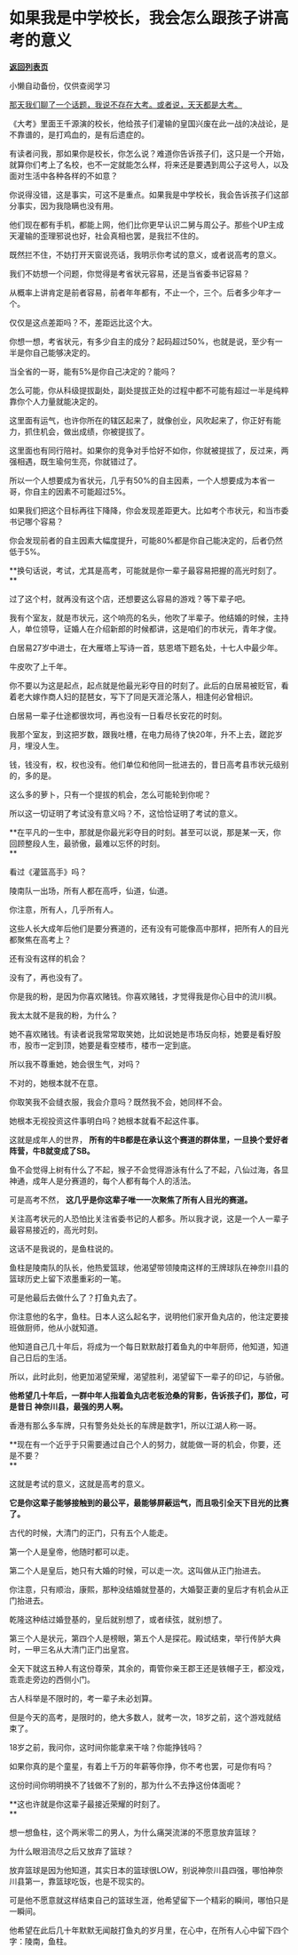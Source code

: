# 如果我是中学校长，我会怎么跟孩子讲高考的意义

[**返回列表页**](/gzh/记忆承载)

小懒自动备份，仅供查阅学习

[那天我们聊了一个话题，我说不存在大考。或者说，天天都是大考。  
](http://mp.weixin.qq.com/s?__biz=MzU0MjYwNDU2Mw==&mid=2247507898&idx=2&sn=09dcfd8a08ec383130a08901c90004f7&chksm=fb1ab3c6cc6d3ad0c8387e7e522efe0bc6b10da0e5ab2498f3c66fb56972d275ba6ce4f34933&scene=21#wechat_redirect)

《大考》里面王千源演的校长，他给孩子们灌输的皇国兴废在此一战的决战论，是不靠谱的，是打鸡血的，是有后遗症的。

有读者问我，那如果你是校长，你怎么说？难道你告诉孩子们，这只是一个开始，就算你们考上了名校，也不一定就能怎么样，将来还是要遇到周公子这号人，以及面对生活中各种各样的不如意？  

你说得没错，这是事实，可这不是重点。如果我是中学校长，我会告诉孩子们这部分事实，因为我隐瞒也没有用。  

他们现在都有手机，都能上网，他们比你更早认识二舅与周公子。那些个UP主成天灌输的歪理邪说也好，社会真相也罢，是我拦不住的。

既然拦不住，不妨打开天窗说亮话，我明示你考试的意义，或者说高考的意义。  

我们不妨想一个问题，你觉得是考省状元容易，还是当省委书记容易？  

从概率上讲肯定是前者容易，前者年年都有，不止一个，三个。后者多少年才一个。  

仅仅是这点差距吗？不，差距远比这个大。  

你想一想，考省状元，有多少自主的成分？起码超过50%，也就是说，至少有一半是你自己能够决定的。

当全省的一哥，能有5%是你自己决定的？能吗？

怎么可能，你从科级提拔副处，副处提拔正处的过程中都不可能有超过一半是纯粹靠你个人力量就能决定的。

这里面有运气，也许你所在的辖区起来了，就像创业，风吹起来了，你正好有能力，抓住机会，做出成绩，你被提拔了。  

这里面也有同行陪衬。如果你的竞争对手恰好不如你，你就被提拔了，反过来，两强相遇，既生瑜何生亮，你就错过了。  

所以一个人想要成为省状元，几乎有50%的自主因素，一个人想要成为本省一哥，你自主的因素不可能超过5%。  

如果我们把这个目标再往下降降，你会发现差距更大。比如考个市状元，和当市委书记哪个容易？  

你会发现前者的自主因素大幅度提升，可能80%都是你自己能决定的，后者仍然低于5%。  

 **换句话说，考试，尤其是高考，可能就是你一辈子最容易把握的高光时刻了。  
**

过了这个村，就再没有这个店，还想要这么容易的游戏？等下辈子吧。  

我有个室友，就是市状元，这个响亮的名头，他吹了半辈子。他结婚的时候，主持人，单位领导，证婚人在介绍新郎的时候都讲，这是咱们的市状元，青年才俊。

白居易27岁中进士，在大雁塔上写诗一首，慈恩塔下题名处，十七人中最少年。

牛皮吹了上千年。  

你不要以为这是起点，起点就是他最光彩夺目的时刻了。此后的白居易被贬官，看着老大嫁作商人妇的琵琶女，写下了同是天涯沦落人，相逢何必曾相识。

白居易一辈子仕途都很坎坷，再也没有一日看尽长安花的时刻。  

我那个室友，到这把岁数，跟我吐槽，在电力局待了快20年，升不上去，蹉跎岁月，埋没人生。  

钱，钱没有，权，权也没有。他们单位和他同一批进去的，昔日高考县市状元级别的，多的是。  

这么多的萝卜，只有一个提拔的机会，怎么可能轮到你呢？  

所以这一切证明了考试没有意义吗？不，这恰恰证明了考试的意义。  

 **在平凡的一生中，那就是你最光彩夺目的时刻。甚至可以说，那是某一天，你回顾整段人生，最骄傲，最难以忘怀的时刻。  
**

看过《灌篮高手》吗？  

陵南队一出场，所有人都在高呼，仙道，仙道。

你注意，所有人，几乎所有人。

这些人长大成年后他们是要分赛道的，还有没有可能像高中那样，把所有人的目光都聚焦在高考上？  

还有没有这样的机会？  

没有了，再也没有了。  

你是我的粉，是因为你喜欢赌钱。你喜欢赌钱，才觉得我是你心目中的流川枫。  

我太太就不是我的粉，为什么？  

她不喜欢赌钱。有读者说我常常取笑她，比如说她是市场反向标，她要是看好股市，股市一定到顶，她要是看空楼市，楼市一定到底。

所以我不尊重她，她会很生气，对吗？  

不对的，她根本就不在意。

你取笑我不会缝衣服，我会介意吗？既然我不会，她同样不会。  

她根本无视投资这件事明白吗？她根本就看不起这件事。  

这就是成年人的世界， **所有的牛B都是在承认这个赛道的群体里，一旦换个爱好者阵营，牛B就变成了SB。**

鱼不会觉得上树有什么了不起，猴子不会觉得游泳有什么了不起，八仙过海，各显神通，成年人是分赛道的，每个人都有每个人的活法。  

可是高考不然， **这几乎是你这辈子唯一一次聚焦了所有人目光的赛道。**  

关注高考状元的人恐怕比关注省委书记的人都多。所以我才说，这是一个人一辈子最容易接近的，高光时刻。

这话不是我说的，是鱼柱说的。  

鱼柱是陵南队的队长，他热爱篮球，他渴望带领陵南这样的王牌球队在神奈川县的篮球历史上留下浓墨重彩的一笔。

可是他最后去做什么了？打鱼丸去了。  

你注意他的名字，鱼柱。日本人这么起名字，说明他们家开鱼丸店的，他注定要接班做厨师，他从小就知道。

他知道自己几十年后，将成为一个每日默默敲打着鱼丸的中年厨师，他知道，知道自己日后的生活。

所以，此时此刻，他更加渴望荣耀，渴望胜利，渴望留下一辈子的印记，与骄傲。

 **他希望几十年后，一群中年人指着鱼丸店老板沧桑的背影，告诉孩子们，那位，可是昔日 神奈川县，最强的男人啊。**

香港有那么多车牌，只有警务处处长的车牌是数字1，所以江湖人称一哥。  

 **现在有一个近乎于只需要通过自己个人的努力，就能做一哥的机会，你要，还是不要？  
**

这就是考试的意义，这就是高考的意义。  

 **它是你这辈子能够接触到的最公平，最能够屏蔽运气，而且吸引全天下目光的比赛了。**

古代的时候，大清门的正门，只有五个人能走。  

第一个人是皇帝，他随时都可以走。  

第二个人是皇后，她只有大婚的时候，可以走一次。这叫做从正门抬进去。

你注意，只有顺治，康熙，那种没结婚就登基的，大婚娶正妻的皇后才有机会从正门抬进去。  

乾隆这种结过婚登基的，皇后就别想了，或者续弦，就别想了。  

第三个人是状元，第四个人是榜眼，第五个人是探花。殿试结束，举行传胪大典时，一甲三名从大清门正门出皇宫。

全天下就这五种人有这份尊荣，其余的，甭管你亲王郡王还是铁帽子王，都没戏，乖乖走旁边的西侧小门。

古人科举是不限时的，考一辈子未必划算。  

但是今天的高考，是限时的，绝大多数人，就考一次，18岁之前，这个游戏就结束了。  

18岁之前，我问你，这时间你能拿来干啥？你能挣钱吗？  

如果你真的是个童星，有着上千万的年薪等你挣，你不考也罢，可是你有吗？  

这份时间你明明换不了钱做不了别的，那为什么不去挣这份体面呢？  

 **这也许就是你这辈子最接近荣耀的时刻了。  
**

想一想鱼柱，这个两米零二的男人，为什么痛哭流涕的不愿意放弃篮球？

为什么眼泪流尽之后又放弃了篮球？  

放弃篮球是因为他知道，其实日本的篮球很LOW，别说神奈川县四强，哪怕神奈川县第一，靠篮球吃饭，也是不现实的。

可是他不愿意就这样结束自己的篮球生涯，他希望留下一个精彩的瞬间，哪怕只是一瞬间。  

他希望在此后几十年默默无闻敲打鱼丸的岁月里，在心中，在所有人心中留下四个字：陵南，鱼柱。

